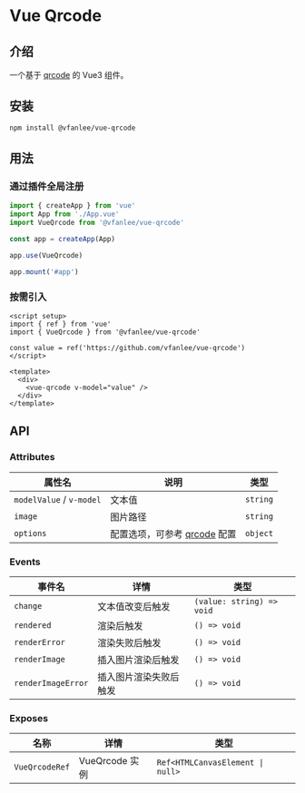# Vue Qrcode

## 介绍

一个基于 [qrcode](https://www.npmjs.com/package/qrcode) 的 Vue3 组件。

## 安装

```bash
npm install @vfanlee/vue-qrcode
```

## 用法

### 通过插件全局注册

```js
import { createApp } from 'vue'
import App from './App.vue'
import VueQrcode from '@vfanlee/vue-qrcode'

const app = createApp(App)

app.use(VueQrcode)

app.mount('#app')
```

### 按需引入

```vue
<script setup>
import { ref } from 'vue'
import { VueQrcode } from '@vfanlee/vue-qrcode'

const value = ref('https://github.com/vfanlee/vue-qrcode')
</script>

<template>
  <div>
    <vue-qrcode v-model="value" />
  </div>
</template>
```

## API

### Attributes

| 属性名                   | 说明                                                                                   | 类型     |
| ------------------------ | -------------------------------------------------------------------------------------- | -------- |
| `modelValue` / `v-model` | 文本值                                                                                 | `string` |
| `image`                  | 图片路径                                                                               | `string` |
| `options`                | 配置选项，可参考 [qrcode](https://github.com/soldair/node-qrcode#qr-code-options) 配置 | `object` |

### Events

| 事件名             | 详情                   | 类型                      |
| ------------------ | ---------------------- | ------------------------- |
| `change`           | 文本值改变后触发       | `(value: string) => void` |
| `rendered`         | 渲染后触发             | `() => void`              |
| `renderError`      | 渲染失败后触发         | `() => void`              |
| `renderImage`      | 插入图片渲染后触发     | `() => void`              |
| `renderImageError` | 插入图片渲染失败后触发 | `() => void`              |

### Exposes

| 名称           | 详情           | 类型                             |
| -------------- | -------------- | -------------------------------- |
| `VueQrcodeRef` | VueQrcode 实例 | `Ref<HTMLCanvasElement \| null>` |
